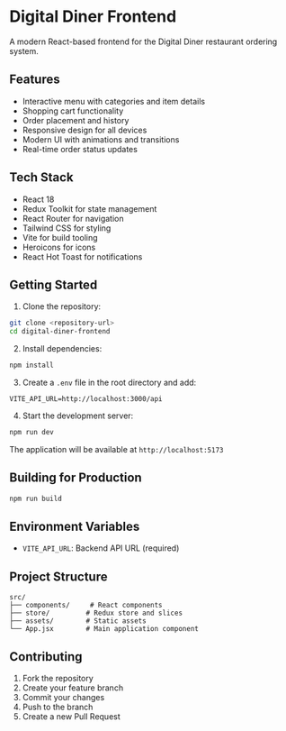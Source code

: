# Digital Diner Frontend

A modern React-based frontend for the Digital Diner restaurant ordering system.

## Features

- Interactive menu with categories and item details
- Shopping cart functionality
- Order placement and history
- Responsive design for all devices
- Modern UI with animations and transitions
- Real-time order status updates

## Tech Stack

- React 18
- Redux Toolkit for state management
- React Router for navigation
- Tailwind CSS for styling
- Vite for build tooling
- Heroicons for icons
- React Hot Toast for notifications

## Getting Started

1. Clone the repository:

```bash
git clone <repository-url>
cd digital-diner-frontend
```

2. Install dependencies:

```bash
npm install
```

3. Create a `.env` file in the root directory and add:

```
VITE_API_URL=http://localhost:3000/api
```

4. Start the development server:

```bash
npm run dev
```

The application will be available at `http://localhost:5173`

## Building for Production

```bash
npm run build
```

## Environment Variables

- `VITE_API_URL`: Backend API URL (required)

## Project Structure

```
src/
├── components/     # React components
├── store/         # Redux store and slices
├── assets/        # Static assets
└── App.jsx        # Main application component
```

## Contributing

1. Fork the repository
2. Create your feature branch
3. Commit your changes
4. Push to the branch
5. Create a new Pull Request
